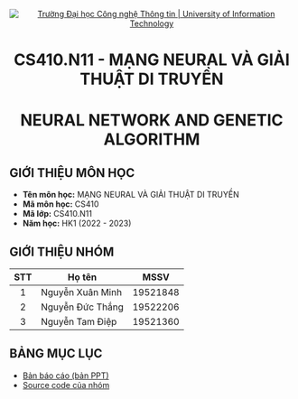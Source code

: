 <!-- Banner -->
<p align="center">
  <a href="https://www.uit.edu.vn/" title="Trường Đại học Công nghệ Thông tin" style="border: none;">
    <img src="https://i.imgur.com/WmMnSRt.png" alt="Trường Đại học Công nghệ Thông tin | University of Information Technology">
  </a>
</p>
<!-- Title -->
<h1 align="center"><b>CS410.N11 - MẠNG NEURAL VÀ GIẢI THUẬT DI TRUYỀN</b></h1>
<h1 align="center"><b>NEURAL NETWORK AND GENETIC ALGORITHM</b></h1>


## GIỚI THIỆU MÔN HỌC
* **Tên môn học:** MẠNG NEURAL VÀ GIẢI THUẬT DI TRUYỀN
* **Mã môn học:** CS410
* **Mã lớp:** CS410.N11
* **Năm học:** HK1 (2022 - 2023)

## GIỚI THIỆU NHÓM

| STT | Họ tên | MSSV | 
| :---: | --- | --- | 
| 1 | Nguyễn Xuân Minh | 19521848 | 
| 2 | Nguyễn Đức Thắng | 19522206 | 
| 3 | Nguyễn Tam Điệp | 19521360 | 

## BẢNG MỤC LỤC
* [Bản báo cáo (bản PPT)](https://github.com/minnguyxn/CS410.N11/blob/main/CS410.pptx)
* [Source code của nhóm](https://github.com/minnguyxn/CS410.N11/tree/main/sourcecode)
